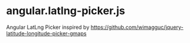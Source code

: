 angular.latlng-picker.js
========================

Angular LatLng Picker inspired by https://github.com/wimagguc/jquery-latitude-longitude-picker-gmaps

